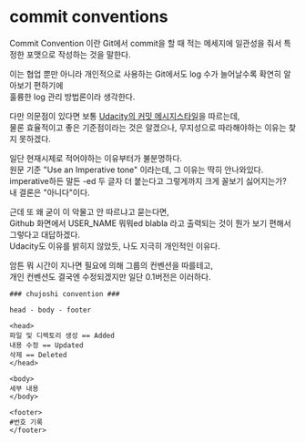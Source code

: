# commit conventions

Commit Convention 이란 Git에서 commit을 할 때 적는 메세지에 일관성을 줘서 특정한 포맷으로 작성하는 것을 말한다.

이는 협업 뿐만 아니라 개인적으로 사용하는 Git에서도 log 수가 늘어날수록 확연히 알아보기 편하기에  
훌륭한 log 관리 방법론이라 생각한다.

다만 의문점이 있다면 보통 [Udacity의 커밋 메시지스타일](https://udacity.github.io/git-styleguide/)을 따르는데,  
물론 효율적이고 좋은 기준점이라는 것은 알겠으나, 무지성으로 따라해야하는 이유는 찾지 못하겠다.

일단 현재시제로 적어야하는 이유부터가 불분명하다.  
원문 기준 "Use an Imperative tone" 이라는데, 그 이유는 딱히 안나와있다.  
imperative하든 말든 -ed 두 글자 더 붙는다고 그렇게까지 크게 꼴보기 싫어지는가?  
내 결론은 "아니다"이다.

근데 또 왜 굳이 이 악물고 안 따르냐고 묻는다면,  
Github 화면에서 USER\_NAME 뭐뭐ed blabla 라고 출력되는 것이 뭔가 보기 편해서 그렇다고 대답하겠다.  
Udacity도 이유를 밝히지 않았듯, 나도 지극히 개인적인 이유다.

암튼 뭐 시간이 지나면 필요에 의해 그룹의 컨벤션을 따를테고,  
개인 컨벤션도 결국엔 수정되겠지만 일단 0.1버전은 이러하다.

```
### chujoshi convention ###

head - body - footer

<head>
파일 및 디렉토리 생성 == Added
내용 수정 == Updated
삭제 == Deleted
</head>

<body>
세부 내용
</body>

<footer>
#번호 기록
</footer>
```

